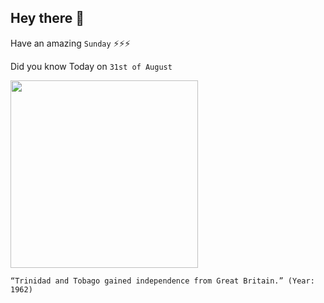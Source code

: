 ## Hey there 👋
Have an amazing `Sunday` ⚡⚡⚡

Did you know Today on `31st of August`
 
 [<img src="https://globalvoices.org/wp-content/uploads/2017/09/STAMP-800x505.jpg" width="300" />](http://www.ttconnect.gov.tt/gortt/portal/ttconnect/!ut/p/a1/04_Sj9CPykssy0xPLMnMz0vMAfGjzOK9A40MTD0tjQ38Aw0sDYyCPA1dDUy9jd2DDIEKIlEUBLm7ARW4mhp6eIcZGxgYEKffAAdwJKg_ODVPP1w_Cq8yLwMMBZjOBCvA446C3NCICs9MRwCWELx4/dl5/d5/L2dBISEvZ0FBIS9nQSEh/?WCM_GLOBAL_CONTEXT=/gortt/wcm/connect/gortt+web+content/TTConnect/Home/Events+and+Holidays/Independence+Day#:~:text=Trinidad%20and%20Tobago%20gained%20its,of%20the%20newly%20independent%20nation.) 
 ```
“Trinidad and Tobago gained independence from Great Britain.” (Year: 1962)
```

